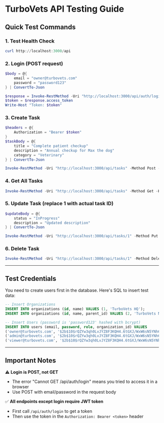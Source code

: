 # TurboVets API Testing Guide

## Quick Test Commands

### 1. Test Health Check
```powershell
curl http://localhost:3000/api
```

### 2. Login (POST request)
```powershell
$body = @{
    email = "owner@turbovets.com"
    password = "password123"
} | ConvertTo-Json

$response = Invoke-RestMethod -Uri "http://localhost:3000/api/auth/login" -Method Post -Body $body -ContentType "application/json"
$token = $response.access_token
Write-Host "Token: $token"
```

### 3. Create Task
```powershell
$headers = @{
    Authorization = "Bearer $token"
}
$taskBody = @{
    title = "Complete patient checkup"
    description = "Annual checkup for Max the dog"
    category = "Veterinary"
} | ConvertTo-Json

Invoke-RestMethod -Uri "http://localhost:3000/api/tasks" -Method Post -Body $taskBody -ContentType "application/json" -Headers $headers
```

### 4. Get All Tasks
```powershell
Invoke-RestMethod -Uri "http://localhost:3000/api/tasks" -Method Get -Headers $headers
```

### 5. Update Task (replace 1 with actual task ID)
```powershell
$updateBody = @{
    status = "InProgress"
    description = "Updated description"
} | ConvertTo-Json

Invoke-RestMethod -Uri "http://localhost:3000/api/tasks/1" -Method Put -Body $updateBody -ContentType "application/json" -Headers $headers
```

### 6. Delete Task
```powershell
Invoke-RestMethod -Uri "http://localhost:3000/api/tasks/1" -Method Delete -Headers $headers
```

---

## Test Credentials

You need to create users first in the database. Here's SQL to insert test data:

```sql
-- Insert Organizations
INSERT INTO organizations (id, name) VALUES (1, 'TurboVets HQ');
INSERT INTO organizations (id, name, parent_id) VALUES (2, 'TurboVets North Branch', 1);

-- Insert Users (password is 'password123' hashed with bcrypt)
INSERT INTO users (email, password, role, organization_id) VALUES 
('owner@turbovets.com', '$2b$10$rQZYw3qh0LvJYZ8F3KQH4.6tGXJ/WxW6sN5YNh6QHZ0QNdL1VPGfe', 'owner', 1),
('admin@turbovets.com', '$2b$10$rQZYw3qh0LvJYZ8F3KQH4.6tGXJ/WxW6sN5YNh6QHZ0QNdL1VPGfe', 'admin', 1),
('viewer@turbovets.com', '$2b$10$rQZYw3qh0LvJYZ8F3KQH4.6tGXJ/WxW6sN5YNh6QHZ0QNdL1VPGfe', 'viewer', 2);
```

---

## Important Notes

⚠️ **Login is POST, not GET**
- The error "Cannot GET /api/auth/login" means you tried to access it in a browser
- Use POST with email/password in the request body

✅ **All endpoints except login require JWT token**
- First call `/api/auth/login` to get a token
- Then use the token in the `Authorization: Bearer <token>` header
